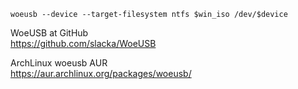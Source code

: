 ```
woeusb --device --target-filesystem ntfs $win_iso /dev/$device
```

WoeUSB at GitHub  
https://github.com/slacka/WoeUSB

ArchLinux woeusb AUR  
https://aur.archlinux.org/packages/woeusb/
